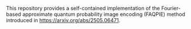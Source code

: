 This repository provides a self-contained implementation of the Fourier-based approximate quantum probability image encoding (FAQPIE) method introduced in https://arxiv.org/abs/2505.06471. 
